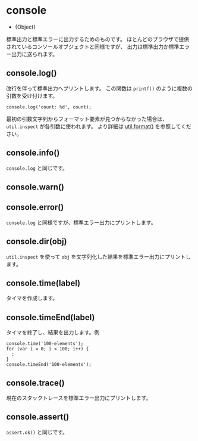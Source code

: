 # console

* {Object}

<!--type=global-->

<!--
For printing to stdout and stderr.  Similar to the console object functions
provided by most web browsers, here the output is sent to stdout or stderr.
-->

標準出力と標準エラーに出力するためのものです。
ほとんどのブラウザで提供されているコンソールオブジェクトと同様ですが、
出力は標準出力か標準エラー出力に送られます。


## console.log()

<!--
Prints to stdout with newline. This function can take multiple arguments in a
`printf()`-like way. Example:
-->

改行を伴って標準出力へプリントします。
この関数は `printf()` のように複数の引数を受け付けます。

    console.log('count: %d', count);

<!--
If formatting elements are not found in the first string then `util.inspect`
is used on each argument.
See [util.format()](util.html#util.format) for more information.
-->

最初の引数文字列からフォーマット要素が見つからなかった場合は、
`util.inspect` が各引数に使われます。
より詳細は [util.format()](util.html#util.format) を参照してください。

## console.info()

<!--
Same as `console.log`.
-->

`console.log` と同じです。

## console.warn()
## console.error()

<!--
Same as `console.log` but prints to stderr.
-->

`console.log` と同様ですが、標準エラー出力にプリントします。

## console.dir(obj)

<!--
Uses `util.inspect` on `obj` and prints resulting string to stderr.
-->

`util.inspect` を使って `obj` を文字列化した結果を標準エラー出力にプリントします。

## console.time(label)

<!--
Mark a time.
-->

タイマを作成します。


## console.timeEnd(label)

<!--
Finish timer, record output. Example
-->

タイマを終了し、結果を出力します。例

    console.time('100-elements');
    for (var i = 0; i < 100; i++) {
      ;
    }
    console.timeEnd('100-elements');


## console.trace()

<!--
Print a stack trace to stderr of the current position.
-->

現在のスタックトレースを標準エラー出力にプリントします。

## console.assert()

<!--
Same as `assert.ok()`.
-->

`assert.ok()` と同じです。
